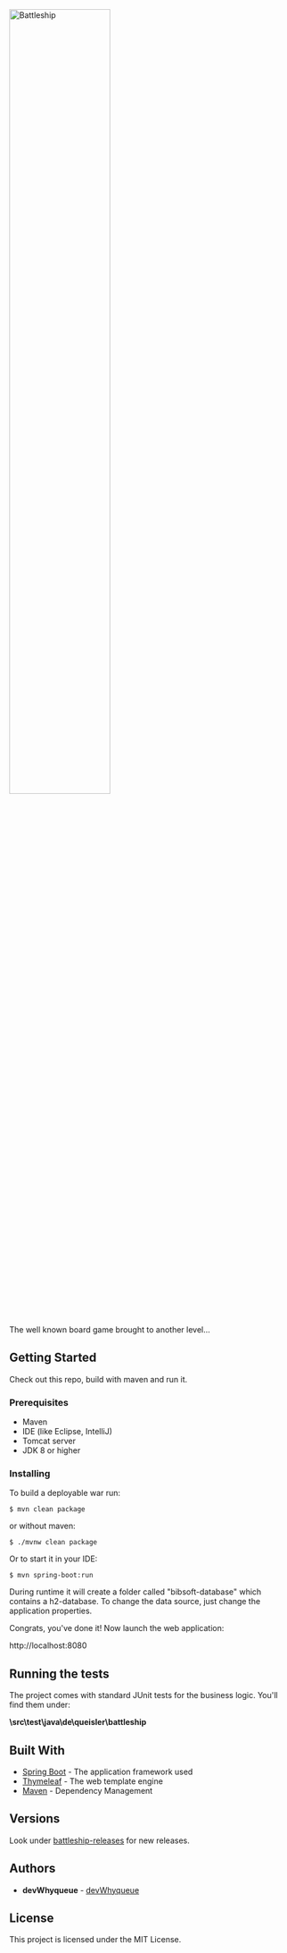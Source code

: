 <img src="https://s3.amazonaws.com/gs-geo-images/4aef37d9-a816-4da2-8bed-0c9aa884a4d2.png" alt="Battleship" width="60%">

The well known board game brought to another level...

## Getting Started

Check out this repo, build with maven and run it.

### Prerequisites

- Maven
- IDE (like Eclipse, IntelliJ)
- Tomcat server
- JDK 8 or higher

### Installing

To build a deployable war run:

```$ mvn clean package```

or without maven:

```$ ./mvnw clean package```

Or to start it in your IDE:

```$ mvn spring-boot:run```

During runtime it will create a folder called "bibsoft-database" which contains a h2-database.
To change the data source, just change the application properties.

Congrats, you've done it! Now launch the web application:

http://localhost:8080

## Running the tests

The project comes with standard JUnit tests for the business logic. You'll find them under:

**\src\test\java\de\queisler\battleship**

## Built With

* [Spring Boot](https://spring.io/projects/spring-boot) - The application framework used
* [Thymeleaf](https://www.thymeleaf.org) - The web template engine
* [Maven](https://maven.apache.org/) - Dependency Management

## Versions

Look under [battleship-releases](https://github.com/devWhyqueue/battleship/releases) for new releases.

## Authors

* **devWhyqueue** - [devWhyqueue](https://github.com/devWhyqueue)

## License

This project is licensed under the MIT License.
